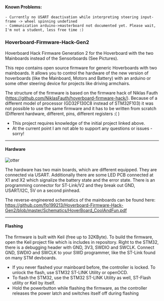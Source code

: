 #### Known Problems:
````
- Currently no USART deactivation while interpreting steering input-frame -> wheel spinning undefined
- Communication arduino->masterboard not documented yet. Please wait, I'm not a student, less free time :)
````

### Hoverboard-Firmware-Hack-Gen2

Hoverboard Hack Firmware Generation 2 for the Hoverboard with the two Mainboards instead of the Sensorboards (See Pictures).

This repo contains open source firmware for generic Hoverboards with two mainboards. It allows you to control the hardware of the new version of hoverboards (like the Mainboard, Motors and Battery) with an arduino or some other steering device for projects like driving armchairs.

The structure of the firmware is based on the firmware hack of Niklas Fauth (https://github.com/NiklasFauth/hoverboard-firmware-hack/). Because of a different model of processor (GD32F130C8 instead of STM32F103) it was not possible to use the same firmware and it has to be written from scratch (Different hardware, different, pins, different registers :( )

- This project requires knowledge of the initial project linked above.
- At the current point I am not able to support any questions or issues - sorry!

---

#### Hardware
![otter](https://github.com/flo199213/Hoverboard-Firmware-Hack-Gen2/blob/master/Hardware_Overview_small.png)

The hardware has two main boards, which are different equipped. They are connected via USART. Additionally there are some LED PCB connected at X1 and X2 which signalize the battery state and the error state. There is an programming connector for ST-Link/V2 and they break out GND, USART/I2C, 5V on a second pinhead.

The reverse-engineered schematics of the mainboards can be found here:
https://github.com/flo199213/Hoverboard-Firmware-Hack-Gen2/blob/master/Schematics/HoverBoard_CoolAndFun.pdf


---

#### Flashing
The firmware is built with Keil (free up to 32KByte). To build the firmware, open the Keil project file which is includes in repository. Right to the STM32, there is a debugging header with GND, 3V3, SWDIO and SWCLK. Connect GND, SWDIO and SWCLK to your SWD programmer, like the ST-Link found on many STM devboards.

- If you never flashed your mainboard before, the controller is locked. To unlock the flash, use STM32 ST-LINK Utility or openOCD.
- To flash the STM32, use the STM32 ST-LINK Utility as well, ST-Flash utility or Keil by itself.
- Hold the powerbutton while flashing the firmware, as the controller releases the power latch and switches itself off during flashing

